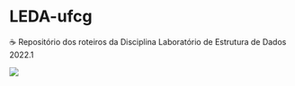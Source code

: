 # LEDA-ufcg
☕ Repositório dos roteiros da Disciplina Laboratório de Estrutura de Dados 2022.1

<div>
<img src="https://media.tenor.com/LSDeBe2JAfoAAAAC/cat-coding.gif">
